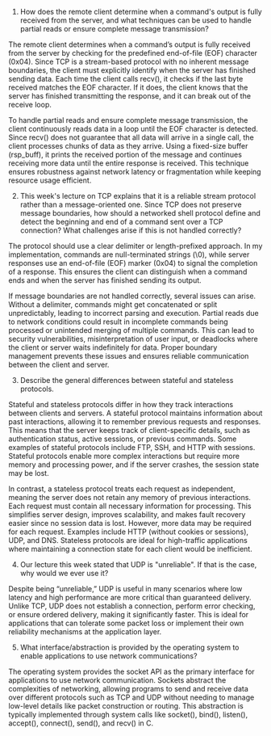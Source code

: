 1. How does the remote client determine when a command's output is fully received from the server, and what techniques can be used to handle partial reads or ensure complete message transmission?

The remote client determines when a command’s output is fully received from the server by checking for the predefined end-of-file (EOF) character (0x04). Since TCP is a stream-based protocol with no inherent message boundaries, the client must explicitly identify when the server has finished sending data. Each time the client calls recv(), it checks if the last byte received matches the EOF character. If it does, the client knows that the server has finished transmitting the response, and it can break out of the receive loop.

To handle partial reads and ensure complete message transmission, the client continuously reads data in a loop until the EOF character is detected. Since recv() does not guarantee that all data will arrive in a single call, the client processes chunks of data as they arrive. Using a fixed-size buffer (rsp_buff), it prints the received portion of the message and continues receiving more data until the entire response is received. This technique ensures robustness against network latency or fragmentation while keeping resource usage efficient.

2. This week's lecture on TCP explains that it is a reliable stream protocol rather than a message-oriented one. Since TCP does not preserve message boundaries, how should a networked shell protocol define and detect the beginning and end of a command sent over a TCP connection? What challenges arise if this is not handled correctly?

The protocol should use a clear delimiter or length-prefixed approach. In my implementation, commands are null-terminated strings (\0), while server responses use an end-of-file (EOF) marker (0x04) to signal the completion of a response. This ensures the client can distinguish when a command ends and when the server has finished sending its output.

If message boundaries are not handled correctly, several issues can arise. Without a delimiter, commands might get concatenated or split unpredictably, leading to incorrect parsing and execution. Partial reads due to network conditions could result in incomplete commands being processed or unintended merging of multiple commands. This can lead to security vulnerabilities, misinterpretation of user input, or deadlocks where the client or server waits indefinitely for data. Proper boundary management prevents these issues and ensures reliable communication between the client and server.

3. Describe the general differences between stateful and stateless protocols.

Stateful and stateless protocols differ in how they track interactions between clients and servers. A stateful protocol maintains information about past interactions, allowing it to remember previous requests and responses. This means that the server keeps track of client-specific details, such as authentication status, active sessions, or previous commands. Some examples of stateful protocols include FTP, SSH, and HTTP with sessions. Stateful protocols enable more complex interactions but require more memory and processing power, and if the server crashes, the session state may be lost.

In contrast, a stateless protocol treats each request as independent, meaning the server does not retain any memory of previous interactions. Each request must contain all necessary information for processing. This simplifies server design, improves scalability, and makes fault recovery easier since no session data is lost. However, more data may be required for each request. Examples include HTTP (without cookies or sessions), UDP, and DNS. Stateless protocols are ideal for high-traffic applications where maintaining a connection state for each client would be inefficient.



4. Our lecture this week stated that UDP is "unreliable". If that is the case, why would we ever use it?

Despite being “unreliable,” UDP is useful in many scenarios where low latency and high performance are more critical than guaranteed delivery. Unlike TCP, UDP does not establish a connection, perform error checking, or ensure ordered delivery, making it significantly faster. This is ideal for applications that can tolerate some packet loss or implement their own reliability mechanisms at the application layer.


5. What interface/abstraction is provided by the operating system to enable applications to use network communications?

The operating system provides the socket API as the primary interface for applications to use network communication. Sockets abstract the complexities of networking, allowing programs to send and receive data over different protocols such as TCP and UDP without needing to manage low-level details like packet construction or routing. This abstraction is typically implemented through system calls like socket(), bind(), listen(), accept(), connect(), send(), and recv() in C.
